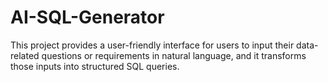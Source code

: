 # AI-SQL-Generator

This project provides a user-friendly interface for users to input their data-related questions or requirements in natural language, and it transforms those inputs into structured SQL queries.

